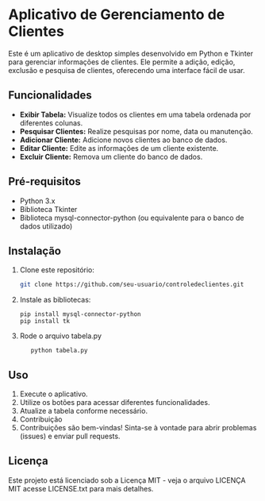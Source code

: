 # Aplicativo de Gerenciamento de Clientes 

Este é um aplicativo de desktop simples desenvolvido em Python e Tkinter para gerenciar informações de clientes. Ele permite a adição, edição, exclusão e pesquisa de clientes, oferecendo uma interface fácil de usar.

## Funcionalidades

- **Exibir Tabela:** Visualize todos os clientes em uma tabela ordenada por diferentes colunas.
- **Pesquisar Clientes:** Realize pesquisas por nome, data ou manutenção.
- **Adicionar Cliente:** Adicione novos clientes ao banco de dados.
- **Editar Cliente:** Edite as informações de um cliente existente.
- **Excluir Cliente:** Remova um cliente do banco de dados.

## Pré-requisitos

- Python 3.x
- Biblioteca Tkinter
- Biblioteca mysql-connector-python (ou equivalente para o banco de dados utilizado)

## Instalação

1. Clone este repositório:

   ```bash
   git clone https://github.com/seu-usuario/controledeclientes.git
   ```
2. Instale as bibliotecas:
   ```
   pip install mysql-connector-python
   pip install tk
   ```
3. Rode o arquivo tabela.py
   ```
      python tabela.py
   ```
## Uso
1. Execute o aplicativo.
2. Utilize os botões para acessar diferentes funcionalidades.
3. Atualize a tabela conforme necessário.
4. Contribuição
5. Contribuições são bem-vindas! Sinta-se à vontade para abrir problemas (issues) e enviar pull requests.

## Licença
Este projeto está licenciado sob a Licença MIT - veja o arquivo LICENÇA MIT acesse LICENSE.txt para mais detalhes.


